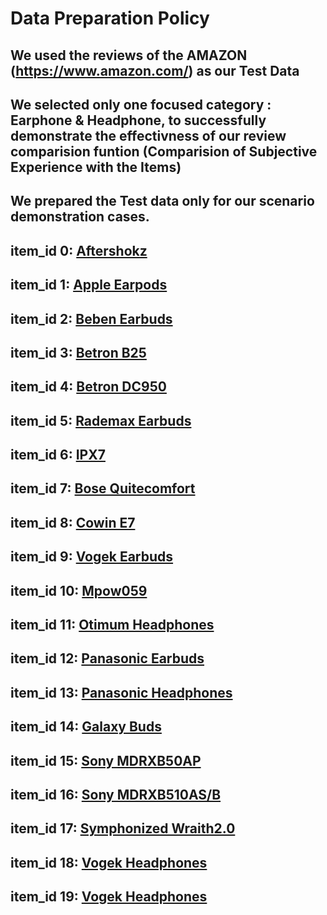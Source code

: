 # **Data Preparation Policy**

## We used the reviews of the AMAZON (https://www.amazon.com/) as our Test Data

## We selected only one focused category : Earphone & Headphone, to successfully demonstrate the effectivness of our review comparision funtion (Comparision of Subjective Experience with the Items)

## We prepared the Test data only for our scenario demonstration cases.

## item_id 0: [Aftershokz](https://www.amazon.com/Aftershokz-AS650SG-BR-Conduction-Headphones-Reflective/dp/B07G3HTB1X/ref=sr_1_3?crid=26ZMS1VPX4UT1&keywords=earphones%2Baftershokz&qid=1575079517&sprefix=earphone%2Bafter%2Caps%2C316&sr=8-3&th=1)

## item_id 1: [Apple Earpods](https://www.amazon.com/Apple-EarPods-Lightning-Connector-White/dp/B01M0GB8CC/ref=sr_1_3?keywords=Apple%2BEarPods%2Bwith%2BLightning%2BConnector%2B-%2BWhite&qid=1575079771&sr=8-3&th=1)

## item_id 2: [Beben Earbuds](https://www.amazon.com/Bluetooth-Continuous-Waterproof-Headphones-Earphones/dp/B07XYMNH6P/ref=pd_rhf_se_p_img_14?_encoding=UTF8&psc=1&refRID=DBC70XBEW04PA4PSVJ3W)

## item_id 3: [Betron B25](https://www.amazon.com/Betron-Isolating-Headphones-Earphones-Smartphones/dp/B00P89DXYI/ref=sr_1_1_sspa?crid=2VU8WB5F1BVK5&keywords=betron+b25&qid=1575080529&s=electronics&sprefix=betr%2Celectronics%2C329&sr=1-1-spons&psc=1&spLa=ZW5jcnlwdGVkUXVhbGlmaWVyPUEyWjVUSTRVUVZEUlJVJmVuY3J5cHRlZElkPUEwMDEwMDk0MVJNQlBNUU8xWldUWSZlbmNyeXB0ZWRBZElkPUEwODQyMDQ1REc4NTZQWFVWN1daJndpZGdldE5hbWU9c3BfYXRmJmFjdGlvbj1jbGlja1JlZGlyZWN0JmRvTm90TG9nQ2xpY2s9dHJ1ZQ==)

## item_id 4: [Betron DC950](https://www.amazon.com/Betron-Headphones-Earphones-Isolating-Tangle/dp/B00LB01FNO/ref=sr_1_1_sspa?crid=2W35ZR3DV72ZO&keywords=betron+dc950&qid=1575080669&sprefix=betron+dc%2Caps%2C514&sr=8-1-spons&psc=1&spLa=ZW5jcnlwdGVkUXVhbGlmaWVyPUE5SjZHS0NFVEVQU0QmZW5jcnlwdGVkSWQ9QTA3Njg3MDQzNFkyMjlLQTNBT1g4JmVuY3J5cHRlZEFkSWQ9QTA5MzQ4MjMxSkwwNzlHUjRaRUxMJndpZGdldE5hbWU9c3BfYXRmJmFjdGlvbj1jbGlja1JlZGlyZWN0JmRvTm90TG9nQ2xpY2s9dHJ1ZQ==)

## item_id 5: [Rademax Earbuds](https://www.amazon.com/Bluetooth-Bluetoooth-Headphones-Sweatproof-Earphones/dp/B07S93YL9K/ref=pd_rhf_dp_p_img_3?_encoding=UTF8&psc=1&refRID=2CNVQAAP5RH3P44FWXC2)

## item_id 6: [IPX7](https://www.amazon.com/LETSCOM-Headphones-Waterproof-Sweatproof-Cancelling/dp/B07JGR4MLY/ref=pd_rhf_dp_p_img_14?_encoding=UTF8&psc=1&refRID=K5Z1BRVBT0G7MFNS6H3C)

## item_id 7: [Bose Quitecomfort](https://www.amazon.com/Bose-QuietComfort-Wireless-Headphones-Cancelling/dp/B0756CYWWD/ref=sr_1_3?keywords=bose+quietcomfort&qid=1575081169&smid=ATVPDKIKX0DER&sr=8-3)

## item_id 8: [Cowin E7](https://www.amazon.com/Cancelling-Headphones-Bluetooth-Microphone-Comfortable/dp/B019U00D7K/ref=sr_1_1_sspa?keywords=cowin+e7&qid=1575081377&sr=8-1-spons&psc=1&spLa=ZW5jcnlwdGVkUXVhbGlmaWVyPUExTUVFNU5EV1ZaTVo1JmVuY3J5cHRlZElkPUEwMzU1NzU0VEs3NUZMTDVXS05BJmVuY3J5cHRlZEFkSWQ9QTAxNjk3MjUyMFkyUEk5MVhTUjNTJndpZGdldE5hbWU9c3BfYXRmJmFjdGlvbj1jbGlja1JlZGlyZWN0JmRvTm90TG9nQ2xpY2s9dHJ1ZQ==)

## item_id 9: [Vogek Earbuds](https://www.amazon.com/Cancelling-Headphones-Bluetooth-Microphone-Comfortable/dp/B019U00D7K/ref=sr_1_1_sspa?keywords=cowin+e7&qid=1575081377&sr=8-1-spons&psc=1&spLa=ZW5jcnlwdGVkUXVhbGlmaWVyPUExTUVFNU5EV1ZaTVo1JmVuY3J5cHRlZElkPUEwMzU1NzU0VEs3NUZMTDVXS05BJmVuY3J5cHRlZEFkSWQ9QTAxNjk3MjUyMFkyUEk5MVhTUjNTJndpZGdldE5hbWU9c3BfYXRmJmFjdGlvbj1jbGlja1JlZGlyZWN0JmRvTm90TG9nQ2xpY2s9dHJ1ZQ==)

## item_id 10: [Mpow059](https://www.amazon.com/Mpow-Bluetooth-Headphones-Wireless-Memory-Protein/dp/B01NAJGGA2/ref=sxin_2_ac_d_rm?ac_md=0-0-bXBvdyAwNTk%3D-ac_d_rm&keywords=mpow+059&pd_rd_i=B01NAJGGA2&pd_rd_r=6ebb8bee-a017-49e4-b1b7-f969bfca06eb&pd_rd_w=lk4Re&pd_rd_wg=DHTGm&pf_rd_p=e2f20af2-9651-42af-9a45-89425d5bae34&pf_rd_r=PAS3J24H2ZYMWYM98YRM&psc=1&qid=1575081719)

## item_id 11: [Otimum Headphones](https://www.amazon.com/Headphones-Otium-Waterproof-Sweatproof-Cancelling/dp/B018APC4LE/ref=sr_1_3?crid=3U4AN2FT4BF99&keywords=otium+bluetooth+headphones&qid=1575081875&sprefix=otimum+b%2Caps%2C322&sr=8-3)

## item_id 12: [Panasonic Earbuds](https://www.amazon.com/Headphones-Microphone-Controller-Compatible-Blackberry/dp/B00E4LGVUO/ref=sr_1_1?crid=10M1OU6OYKG7H&keywords=panasonic+ergofit+earbuds&qid=1575082027&sprefix=panasonic+ergo%2Caps%2C313&sr=8-1)

## item_id 13: [Panasonic Headphones](https://www.amazon.com/Panasonic-Headphones-RP-HT161-K-Lightweight-Long-Corded/dp/B07JDFZHMF/ref=sr_1_5?crid=23EWG9ELLVBP2&keywords=panasonic+headphones&qid=1575082189&sprefix=panasonic+Hea%2Caps%2C313&sr=8-5)

## item_id 14: [Galaxy Buds](https://www.amazon.com/dp/B07MWCNR3W?aaxitk=ok0LtFgjBtLS4PmBUze.ow&pd_rd_i=B07MWCNR3W&pf_rd_p=44fc3e0f-4b9e-4ed8-b33b-363a7257163d&hsa_cr_id=5007763000101&sb-ci-n=asinImage&sb-ci-v=https%3A%2F%2Fm.media-amazon.com%2Fimages%2FI%2F71yzmKeKMmL.jpg&sb-ci-a=B07MWCNR3W)

## item_id 15: [Sony MDRXB50AP](https://www.amazon.com/Sony-MDRXB50AP-Extra-Earbud-Headset/dp/B00JRD13T8/ref=sr_1_1?keywords=mdr+xb50ap&qid=1575082591&sr=8-1)

## item_id 16: [Sony MDRXB510AS/B](https://www.amazon.com/dp/B01MTEU4V9/ref=psdc_172541_t3_B00JRD13T8)

## item_id 17: [Symphonized Wraith2.0](https://www.amazon.com/Symphonized-Wraith-Bluetooth-Wireless-Headphones/dp/B01MYYH3PC/ref=sr_1_2_sspa?crid=17IRQ863OWYJ1&keywords=symphonized+wraith+2.0&qid=1575082886&sprefix=symphonized+wra%2Caps%2C317&sr=8-2-spons&psc=1&spLa=ZW5jcnlwdGVkUXVhbGlmaWVyPUEyMlZJME8wSDdMQVlGJmVuY3J5cHRlZElkPUEwOTk5NjIzM0o2QTBIWFlGMElTTSZlbmNyeXB0ZWRBZElkPUEwMzA4NjA3UThVVUZCWDAxTjJWJndpZGdldE5hbWU9c3BfYXRmJmFjdGlvbj1jbGlja1JlZGlyZWN0JmRvTm90TG9nQ2xpY2s9dHJ1ZQ==)

## item_id 18: [Vogek Headphones](https://www.amazon.com/Headphones-Lightweight-Portable-Fold-Flat-Microphone-Black/dp/B07MCCJ6VY/ref=sr_1_3?crid=1G7RCT65Y0R72&keywords=vogek+on+ear+headphones+with+mic&qid=1575083040&sprefix=vogek+on+ear%2Caps%2C318&sr=8-3)

## item_id 19: [Vogek Headphones](https://www.amazon.com/Betron-Headphones-Definition-Smartphones-Microphone/dp/B00XBZY0EI/ref=sr_1_3?crid=14HSQ2E8PTYME&keywords=betron+ysm1000&qid=1575083239&sprefix=betron+ysm%2Caps%2C304&sr=8-3)